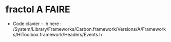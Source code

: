 # fractol 		A FAIRE

- Code clavier - .h here : /System/Library/Frameworks/Carbon.framework/Versions/A/Frameworks/HIToolbox.framework/Headers/Events.h

